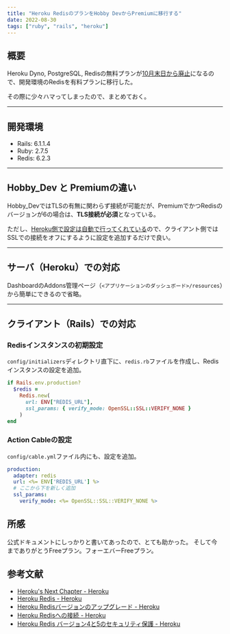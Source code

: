 ```yaml
---
title: "Heroku RedisのプランをHobby DevからPremiumに移行する"
date: 2022-08-30
tags: ["ruby", "rails", "heroku"]
---
```

## 概要
Heroku Dyno, PostgreSQL, Redisの無料プランが[10月末日から廃止](https://blog.heroku.com/next-chapter#focus-on-mission-critical)になるので、開発環境のRedisを有料プランに移行した。

その際に少々ハマってしまったので、まとめておく。

---
## 開発環境
- Rails: 6.1.1.4
- Ruby: 2.7.5
- Redis: 6.2.3

---
## Hobby_Dev と Premiumの違い
Hobby_DevではTLSの有無に関わらず接続が可能だが、PremiumでかつRedisのバージョンが6の場合は、**TLS接続が必須**となっている。

ただし、[Heroku側で設定は自動で行ってくれている](https://devcenter.heroku.com/articles/securing-heroku-redis#stunnel-overview)ので、クライアント側ではSSLでの接続をオフにするように設定を追加するだけで良い。

---
## サーバ（Heroku）での対応
DashboardのAddons管理ページ（`<アプリケーションのダッシュボード>/resources`）から簡単にできるので省略。

---
## クライアント（Rails）での対応
### Redisインスタンスの初期設定
`config/initializers`ディレクトリ直下に、`redis.rb`ファイルを作成し、Redisインスタンスの設定を追加。
```ruby
if Rails.env.production?
  $redis =
    Redis.new(
      url: ENV["REDIS_URL"], 
      ssl_params: { verify_mode: OpenSSL::SSL::VERIFY_NONE }
    )
end
```

### Action Cableの設定
`config/cable.yml`ファイル内にも、設定を追加。
```yml
production:
  adapter: redis
  url: <%= ENV['REDIS_URL'] %>
  # ここから下を新しく追加
  ssl_params:
    verify_mode: <%= OpenSSL::SSL::VERIFY_NONE %>
```

## 所感
公式ドキュメントにしっかりと書いてあったので、とても助かった。
そして今までありがとうFreeプラン。フォーエバーFreeプラン。


## 参考文献
- [Heroku's Next Chapter - Heroku](https://blog.heroku.com/next-chapter)
- [Heroku Redis - Heroku](https://devcenter.heroku.com/ja/articles/heroku-redis)
- [Heroku Redisバージョンのアップグレード - Heroku](https://devcenter.heroku.com/ja/articles/heroku-redis-version-upgrade)
- [Heroku Redisへの接続 - Heroku](https://devcenter.heroku.com/ja/articles/connecting-heroku-redis)
- [Heroku Redis バージョン4と5のセキュリティ保護 - Heroku](https://devcenter.heroku.com/ja/articles/securing-heroku-redis)